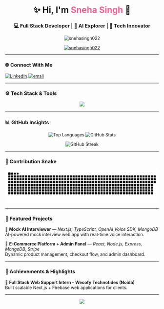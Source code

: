 <h1 align="center">✨ Hi, I'm <span style="color:#f06292">Sneha Singh</span> 👋</h1>

<h3 align="center">💻 Full Stack Developer | 🤖 AI Explorer | 🚀 Tech Innovator</h3>

<p align="center">
  <img src="https://komarev.com/ghpvc/?username=snehasingh022&label=Profile%20Views&color=ff69b4&style=flat-square" alt="snehasingh022" />
</p>

<p align="center">
  <a href="https://github.com/ryo-ma/github-profile-trophy">
    <img src="https://github-profile-trophy.vercel.app/?username=snehasingh022&theme=tokyonight&margin-w=10&margin-h=10&no-frame=true" alt="snehasingh022" />
  </a>
</p>

---

### 🌐 Connect With Me

<p align="left">
  <a href="https://www.linkedin.com/in/sneha-singh-269645287/" target="blank">
    <img align="center" src="https://img.shields.io/badge/LinkedIn-0A66C2?logo=linkedin&logoColor=white" alt="LinkedIn"/>
  </a>
  <a href="mailto:snehasingh842003@gmail.com">
    <img align="center" src="https://img.shields.io/badge/Gmail-D14836?logo=gmail&logoColor=white" alt="email"/>
  </a>
</p>

---

### ⚙️ Tech Stack & Tools

<p align="center">
  <img src="https://skillicons.dev/icons?i=react,nodejs,express,mongodb,django,python,typescript,javascript,html,css,tailwind,bootstrap,mysql,postgres,git,github,heroku,tensorflow,pytorch&perline=9" />
</p>

---

### 📊 GitHub Insights

<p align="center">
  <img src="https://github-readme-stats.vercel.app/api/top-langs?username=snehasingh022&show_icons=true&locale=en&layout=compact&theme=radical" height="150" alt="Top Languages" />
  <img src="https://github-readme-stats.vercel.app/api?username=snehasingh022&show_icons=true&locale=en&theme=radical" height="150" alt="GitHub Stats" />
</p>

<p align="center">
  <img src="https://github-readme-streak-stats.herokuapp.com/?user=snehasingh022&theme=radical" height="150" alt="GitHub Streak"/>
</p>

---

### 🐍 Contribution Snake

<p align="center">
<picture>
  <source media="(prefers-color-scheme: dark)" srcset="https://raw.githubusercontent.com/snehasingh022/snehasingh022/output/github-snake-dark.svg">
  <source media="(prefers-color-scheme: light)" srcset="https://raw.githubusercontent.com/snehasingh022/snehasingh022/output/github-snake.svg">
  <img alt="snake animation" src="https://raw.githubusercontent.com/snehasingh022/snehasingh022/output/github-snake.svg">
</picture>
</p>

---

### 🚀 Featured Projects

🔹 **Mock AI Interviewer** — *Next.js, TypeScript, OpenAI Voice SDK, MongoDB*  
AI-powered mock interview web app with real-time voice interaction.

🔹 **E-Commerce Platform + Admin Panel** — *React, Node.js, Express, MongoDB, Stripe*  
Dynamic product management, checkout flow, and admin dashboard.

---

### 🏅 Achievements & Highlights

🏢 **Full Stack Web Support Intern – Wecofy Technotides (Noida)**  
Built scalable Next.js + Firebase web applications for clients.  
 

---

<p align="center">
  <img src="https://readme-typing-svg.herokuapp.com/?lines=Always+learning+and+building+cool+stuff!;Exploring+AI+%26+Web+Development!;Turning+ideas+into+reality+💡&center=true&width=500&color=ff69b4">
</p>
